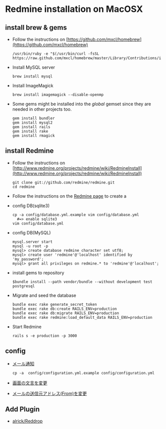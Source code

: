 # Redmine installation on MacOSX

## install brew & gems

- Follow the instructions on [https://github.com/mxcl/homebrew](https://github.com/mxcl/homebrew)

  ~~~
  /usr/bin/ruby -e "$(/usr/bin/curl -fsSL https://raw.github.com/mxcl/homebrew/master/Library/Contributions/install_homebrew.rb)"
  ~~~

- Install MySQL server

  ~~~
  brew install mysql
  ~~~

- Install ImageMagick

  ~~~
  brew install imagemagick --disable-openmp
  ~~~

- Some gems might be installed into the *global* gemset since they are needed in other projects too.

  ~~~
  gem install bundler
  gem install mysql2
  gem install rails
  gem install rake
  gem install rmagick
  ~~~

## install Redmine

- Follow the instructions on [http://www.redmine.org/projects/redmine/wiki/RedmineInstall](http://www.redmine.org/projects/redmine/wiki/RedmineInstall)

  ~~~
  git clone git://github.com/redmine/redmine.git
  cd redmine
  ~~~

- Follow the instructions on the [Redmine page](http://www.redmine.org/projects/redmine/wiki/RedmineInstall) to create a
- config DB(sqlite3)

  ~~~
  cp -a config/database.yml.example vim config/database.yml
    #=> enable sqlite3
  vim config/database.yml
  ~~~

- config DB(MySQL)

  ~~~
  mysql.server start
  mysql -u root -p
  mysql> create database redmine character set utf8;
  mysql> create user 'redmine'@'localhost' identified by 'my_password';
  mysql> grant all privileges on redmine.* to 'redmine'@'localhost';
  ~~~

- install gems to repository

  ~~~
  $bundle install --path vendor/bundle --without development test postgresql
  ~~~

- Migrate and seed the database

  ~~~
  bundle exec rake generate_secret_token
  bundle exec rake db:create RAILS_ENV=production
  bundle exec rake db:migrate RAILS_ENV=production
  bundle exec rake redmine:load_default_data RAILS_ENV=production
  ~~~

- Start Redmine

  ~~~
  rails s -e production -p 3000
  ~~~

## config

- [メール通知](http://redmine.jp/faq/general/mail_notification/)

  ~~~
  cp -a  config/configuration.yml.example config/configuration.yml
  ~~~

- [画面の文言を変更](http://redmine.jp/faq/general/modify-messages/)
- [メールの送信元アドレス(From)を変更](http://redmine.jp/faq/general/mail-from/)

## Add Plugin

- [alrick/Reddrop](https://github.com/alrick/Reddrop)


